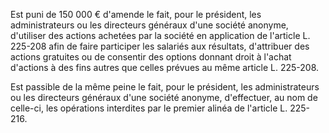 Est puni de 150 000 € d'amende le fait, pour le président, les administrateurs ou les directeurs généraux d'une société anonyme, d'utiliser des actions achetées par la société en application de l'article L. 225-208 afin de faire participer les salariés aux résultats, d'attribuer des actions gratuites ou de consentir des options donnant droit à l'achat d'actions à des fins autres que celles prévues au même article L. 225-208. 


Est passible de la même peine le fait, pour le président, les administrateurs ou les directeurs généraux d'une société anonyme, d'effectuer, au nom de celle-ci, les opérations interdites par le premier alinéa de l'article L. 225-216.


  
